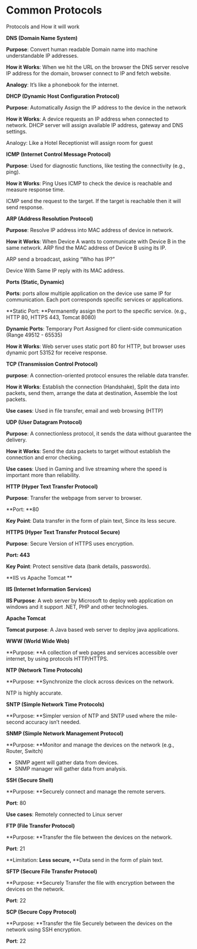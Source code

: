 # Common Protocols

Protocols and How it will work 

**DNS (Domain Name System)** 

**Purpose**: Convert human readable Domain name into machine understandable IP addresses. 

**How it Works**: When we hit the URL on the browser the DNS server resolve IP address for the domain, browser connect to IP and fetch website. 

**Analogy**: It’s like a phonebook for the internet. 



**DHCP (Dynamic Host Configuration Protocol)** 

**Purpose**: Automatically Assign the IP address to the device in the network 

**How it Works**: A device requests an IP address when connected to network. DHCP server will assign available IP address, gateway and DNS settings. 

Analogy: Like a Hotel Receptionist will assign room for guest 



**ICMP (Internet Control Message Protocol)** 

**Purpose**: Used for diagnostic functions, like testing the connectivity (e.g., ping). 

**How it Works**: Ping Uses ICMP to check the device is reachable and measure response time. 

ICMP send the request to the target. If the target is reachable then it will send response. 



**ARP (Address Resolution Protocol)** 

**Purpose**: Resolve IP address into MAC address of device in network. 

**How it Works**: When Device A wants to communicate with Device B in the same network. ARP find the MAC address of Device B using its IP. 

ARP send a broadcast, asking “Who has IP?” 

Device With Same IP reply with its MAC address. 



**Ports (Static, Dynamic)** 

**Ports**: ports allow multiple application on the device use same IP for communication. Each port corresponds specific services or applications. 

**Static Port: **Permanently assign the port to the specific service. (e.g., HTTP 80, HTTPS 443, Tomcat 8080) 

**Dynamic Ports**: Temporary Port Assigned for client-side communication (Range 49512 - 65535)  

**How it Works**: Web server uses static port 80 for HTTP, but browser uses dynamic port 53152 for receive response. 



**TCP (Transmission Control Protocol)** 

**purpose**: A connection-oriented protocol ensures the reliable data transfer. 

**How it Works**: Establish the connection (Handshake), Split the data into packets, send them, arrange the data at destination, Assemble the lost packets. 

**Use cases**: Used in file transfer, email and web browsing (HTTP) 



**UDP (User Datagram Protocol)** 

**Purpose**: A connectionless protocol, it sends the data without guarantee the delivery. 

**How it Works**: Send the data packets to target without establish the connection and error checking.  

**Use cases**: Used in Gaming and live streaming where the speed is important more than reliability. 



**HTTP (Hyper Text Transfer Protocol)** 

**Purpose**: Transfer the webpage from server to browser.  

**Port: **80 

**Key Point**: Data transfer in the form of plain text, Since its less secure. 

**HTTPS (Hyper Text Transfer Protocol Secure)** 

**Purpose**: Secure Version of HTTPS uses encryption.  

**Port: 443** 

**Key Point**: Protect sensitive data (bank details, passwords). 



**IIS vs Apache Tomcat ** 

**IIS (Internet Information Services)** 

**IIS Purpose**: A web server by Microsoft to deploy web application on windows and it support .NET, PHP and other technologies. 



**Apache Tomcat** 

**Tomcat purpose**: A Java based web server to deploy java applications. 

**WWW (World Wide Web)** 

**Purpose: **A collection of web pages and services accessible over internet, by using protocols HTTP/HTTPS. 



**NTP (Network Time Protocols)** 

**Purpose: **Synchronize the clock across devices on the network. 

NTP is highly accurate. 



**SNTP (Simple Network Time Protocols)** 

**Purpose: **Simpler version of NTP and SNTP used where the mile-second accuracy isn’t needed. 

**SNMP (Simple Network Management Protocol)** 

**Purpose: **Monitor and manage the devices on the network (e.g., Router, Switch) 

- SNMP agent will gather data from devices. 
- SNMP manager will gather data from analysis. 


**SSH (Secure Shell)** 

**Purpose: **Securely connect and manage the remote servers. 

**Port**: 80 

**Use cases**: Remotely connected to Linux server 



**FTP (File Transfer Protocol)** 

**Purpose: **Transfer the file between the devices on the network. 

**Port**: 21  

**Limitation: **Less secure,** **Data send in the form of plain text. 



**SFTP (Secure File Transfer Protocol)** 

**Purpose: **Securely Transfer the file with encryption between the devices on the network. 

**Port**: 22  



**SCP (Secure Copy Protocol)** 

**Purpose: **Transfer the file Securely between the devices on the network using SSH encryption. 

**Port**: 22  

